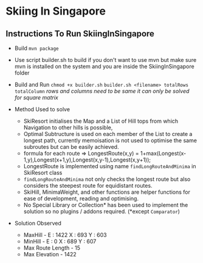 # Skiing In Singapore
## Instructions To Run SkiingInSingapore

- Build
  `mvn package`

- Use script builder.sh to build if you don't want to use mvn but make sure mvn is installed on the system and you are inside the SkiingInSingapore folder

- Build and Run
  `chmod +x builder.sh`
  `builder.sh <filename> totalRows totalColumn`
  *rows and columns need to be same it can only be solved for square matrix*

- Method Used to solve
  - SkiResort initialises the Map and a List of Hill tops from which Navigation to other hills is possible,
  - Optimal Subtructure is used on each member of the List to create a longest path, currently memoisation is not used to optimise the same subroutes but can be easily achieved.
  - formula for each route => LongestRoute(x,y) = 1+max(Longest(x-1,y),Longest(x+1,y),Longest(x,y-1),Longest(x,y+1));
  - LongestRoute is implemented using name `findLongRouteAndMinima` in SkiResort class
  - `findLongRouteAndMinima` not only checks the longest route but also considers the steepest route for equidistant routes.
  - SkiHill, MinimaWeight, and other functions are helper functions for ease of development, reading and optimising.
  - No Special Library or Collection* has been used to implement the solution so no plugins / addons required. (\*except `Comparator`)

- Solution Observed
  - MaxHill - E : 1422 X : 693 Y : 603
  - MinHill - E : 0 X : 689 Y : 607
  - Max Route Length - 15
  - Max Elevation - 1422
